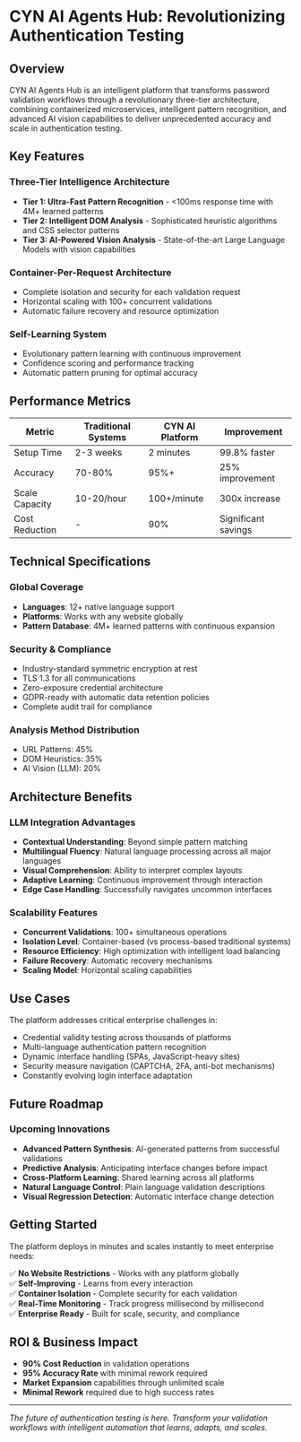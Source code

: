 # CYN AI Agents Hub: Revolutionizing Authentication Testing

## Overview

CYN AI Agents Hub is an intelligent platform that transforms password validation workflows through a revolutionary three-tier architecture, combining containerized microservices, intelligent pattern recognition, and advanced AI vision capabilities to deliver unprecedented accuracy and scale in authentication testing.

## Key Features

### Three-Tier Intelligence Architecture
- **Tier 1: Ultra-Fast Pattern Recognition** - <100ms response time with 4M+ learned patterns
- **Tier 2: Intelligent DOM Analysis** - Sophisticated heuristic algorithms and CSS selector patterns
- **Tier 3: AI-Powered Vision Analysis** - State-of-the-art Large Language Models with vision capabilities

### Container-Per-Request Architecture
- Complete isolation and security for each validation request
- Horizontal scaling with 100+ concurrent validations
- Automatic failure recovery and resource optimization

### Self-Learning System
- Evolutionary pattern learning with continuous improvement
- Confidence scoring and performance tracking
- Automatic pattern pruning for optimal accuracy

## Performance Metrics

| Metric | Traditional Systems | CYN AI Platform | Improvement |
|--------|-------------------|-----------------|-------------|
| Setup Time | 2-3 weeks | 2 minutes | 99.8% faster |
| Accuracy | 70-80% | 95%+ | 25% improvement |
| Scale Capacity | 10-20/hour | 100+/minute | 300x increase |
| Cost Reduction | - | 90% | Significant savings |

## Technical Specifications

### Global Coverage
- **Languages**: 12+ native language support
- **Platforms**: Works with any website globally
- **Pattern Database**: 4M+ learned patterns with continuous expansion

### Security & Compliance
- Industry-standard symmetric encryption at rest
- TLS 1.3 for all communications
- Zero-exposure credential architecture
- GDPR-ready with automatic data retention policies
- Complete audit trail for compliance

### Analysis Method Distribution
- URL Patterns: 45%
- DOM Heuristics: 35%
- AI Vision (LLM): 20%

## Architecture Benefits

### LLM Integration Advantages
- **Contextual Understanding**: Beyond simple pattern matching
- **Multilingual Fluency**: Natural language processing across all major languages
- **Visual Comprehension**: Ability to interpret complex layouts
- **Adaptive Learning**: Continuous improvement through interaction
- **Edge Case Handling**: Successfully navigates uncommon interfaces

### Scalability Features
- **Concurrent Validations**: 100+ simultaneous operations
- **Isolation Level**: Container-based (vs process-based traditional systems)
- **Resource Efficiency**: High optimization with intelligent load balancing
- **Failure Recovery**: Automatic recovery mechanisms
- **Scaling Model**: Horizontal scaling capabilities

## Use Cases

The platform addresses critical enterprise challenges in:
- Credential validity testing across thousands of platforms
- Multi-language authentication pattern recognition
- Dynamic interface handling (SPAs, JavaScript-heavy sites)
- Security measure navigation (CAPTCHA, 2FA, anti-bot mechanisms)
- Constantly evolving login interface adaptation

## Future Roadmap

### Upcoming Innovations
- **Advanced Pattern Synthesis**: AI-generated patterns from successful validations
- **Predictive Analysis**: Anticipating interface changes before impact
- **Cross-Platform Learning**: Shared learning across all platforms
- **Natural Language Control**: Plain language validation descriptions
- **Visual Regression Detection**: Automatic interface change detection

## Getting Started

The platform deploys in minutes and scales instantly to meet enterprise needs:

✅ **No Website Restrictions** - Works with any platform globally  
✅ **Self-Improving** - Learns from every interaction  
✅ **Container Isolation** - Complete security for each validation  
✅ **Real-Time Monitoring** - Track progress millisecond by millisecond  
✅ **Enterprise Ready** - Built for scale, security, and compliance  

## ROI & Business Impact

- **90% Cost Reduction** in validation operations
- **95% Accuracy Rate** with minimal rework required
- **Market Expansion** capabilities through unlimited scale
- **Minimal Rework** required due to high success rates

---

*The future of authentication testing is here. Transform your validation workflows with intelligent automation that learns, adapts, and scales.*
